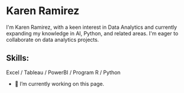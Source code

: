 # Karen Ramirez
I'm Karen Ramirez, with a keen interest in Data Analytics and currently expanding my knowledge in AI, Python, and related areas. I'm eager to collaborate on data analytics projects.

## Skills: 

Excel / Tableau / PowerBI / Program R / Python


- 🔭 I’m currently working on this page. 
